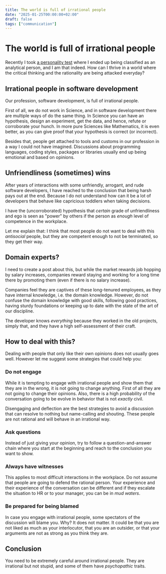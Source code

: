 ```yaml
---
title: The world is full of irrational people
date: "2025-01-25T00:00:00+02:00"
draft: false
tags: ["communication"]
---
```


# The world is full of irrational people
Recently I took [a personality test](/blog/2024/12/the-different-types-of-personality)
where I ended up being classified as an analytical person, and I am that indeed.
How can I thrive in a world where the critical thinking and the rationality are being
attacked everyday?

## Irrational people in software development
Our profession, software development, is full of irrational people.

First of all, we do not work in Science, and in software development there are
multiple ways of do the same thing. In Science you can have an hypothesis,
design an experiment, get the data, and hence, refute or corroborate your hunch.
In more pure Sciences like Mathematics, it is even better, as you can give proof
that your hypothesis is correct (or incorrect).

Besides that, people get attached to tools and customs in our profession in a way I could not
have imagined. Discussions about programming languages, coding styles, packages or libraries
usually end up being emotional and based on opinions.

## Unfriendliness (sometimes) wins
After years of interactions with some unfriendly, arrogant, and rude software developers,
I have reached to the conclusion that being harsh pays out at the end. Because I do not
understand how can it be a lot of developers that behave like capricious toddlers when
taking decisions.

I have the (uncorroborated) hypothesis that *certain* grade of unfriendliness and ego
is seen as "power" by others if the person as *enough* level of competence in the
workplace.

Let me explain that: I think that most people do not want to deal with this *antisocial*
people, but they are competent enough to not be terminated, so they get their way.

## Domain experts?
I need to create a post about this, but while the market rewards job hopping by salary
increases, companies reward staying and working for a long time there by promoting
them (even if there is no salary increase).

Companies feel they are captives of these long-tenured employees, as they have internal
knowledge, i.e. the domain knowledge. However, do not confuse the domain knowledge with
good skills, following good practices, having sturdy foundations or
keeping up to date with the state of the art of our discipline.

The developer knows *everything* because they worked in the old projects, simply that,
and they have a high self-assessment of their craft.

## How to deal with this?
Dealing with people that only like their own opinions does not usually goes well.
However let me suggest some strategies that could help you:

### Do not engage
While it is tempting to engage with irrational people and show them that they are in
the wrong, it is not going to change anything. First of all they are not going to
change their opinions. Also, there is a high probability of the conversation going to be evolve
in behavior that is not *exactly* civil.

Disengaging and deflection are the best strategies to avoid a discussion that can
resolve to nothing but name-calling and shouting. These people are not rational and will
behave in an irrational way.

### Ask questions
Instead of just giving your opinion, try to follow a question-and-answer chain where you
start at the beginning and reach to the conclusion you want to show.

### Always have witnesses
This applies to most difficult interactions in the workplace. Do not assume that people are
going to defend the rational person. Your experience and their experience of the conversation
can be different and if they escalate the situation to HR or to your manager, you can be
in *mud waters*.

### Be prepared for being blamed
In case you engage with irrational people, some spectators of the discussion will blame you.
Why? It does not matter. It could be that you are not liked as much as your interlocutor,
that you are an outsider, or that your arguments are not as strong as you think they are.

## Conclusion
You need to be extremely careful around irrational people. They are irrational but not stupid,
and some of them have *psychopathic* traits.

